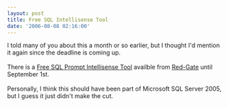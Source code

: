 ```yaml
---
layout: post
title: Free SQL Intellisense Tool
date: '2006-08-08 02:16:00'
---
```


I told many of you about this a month or so earlier, but I thought I'd mention it again since the deadline is coming up.<br><br>There is a <a href="http://weblogs.asp.net/scottgu/archive/2006/05/22/Red_2D00_Gate-SQL-Query-Intellisense-Tool-_2800_Free-Download_2900_.aspx">Free SQL Prompt Intellisense Tool</a> availble from <a href="http://www.red-gate.com/">Red-Gate</a> until September 1st.<br><br>Personally, I think this should have been part of Microsoft SQL Server 2005, but I guess it just didn't make the cut.<br>
